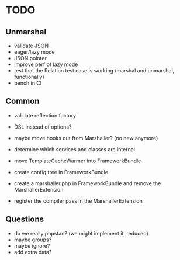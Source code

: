 # TODO

## Unmarshal
- validate JSON
- eager/lazy mode
- JSON pointer
- improve perf of lazy mode
- test that the Relation test case is working (marshal and unmarshal, functionally)
- bench in CI

## Common
- validate reflection factory
- DSL instead of options?
- maybe move hooks out from Marshaller? (no new anymore)

- determine which services and classes are internal

- move TemplateCacheWarmer into FrameworkBundle
- create config tree in FrameworkBundle
- create a marshaller.php in FrameworkBundle and remove the MarshallerExtension
- register the compiler pass in the MarshallerExtension

## Questions
- do we really phpstan? (we might implement it, reduced)
- maybe groups?
- maybe ignore?
- add extra data?
